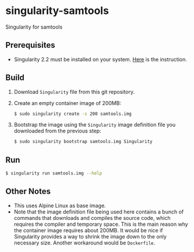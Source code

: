# singularity-samtools

Singularity for samtools

## Prerequisites

- Singularity 2.2 must be installed on your system. [Here](http://singularity.lbl.gov/docs-quick-start-installation) is the instruction. 

## Build

1. Download `Singularity` file from this git repository.

1. Create an empty container image of 200MB:

    ```bash
    $ sudo singularity create -s 200 samtools.img
    ```

1. Bootstrap the image using the `Singularity` image definition file you downloaded from the previous step:

    ```bash
    $ sudo singularity bootstrap samtools.img Singularity
    ```

## Run

```bash
$ singularity run samtools.img --help
```

## Other Notes

- This uses Alpine Linux as base image.
- Note that the image definition file being used here contains a bunch of commands that downloads and compiles the source code, which requires the compiler and temporary space. This is the main reason why the container image requires about 200MB. It would be nice if Singularity provides a way to shrink the image down to the only necessary size. Another workaround would be `Dockerfile`.